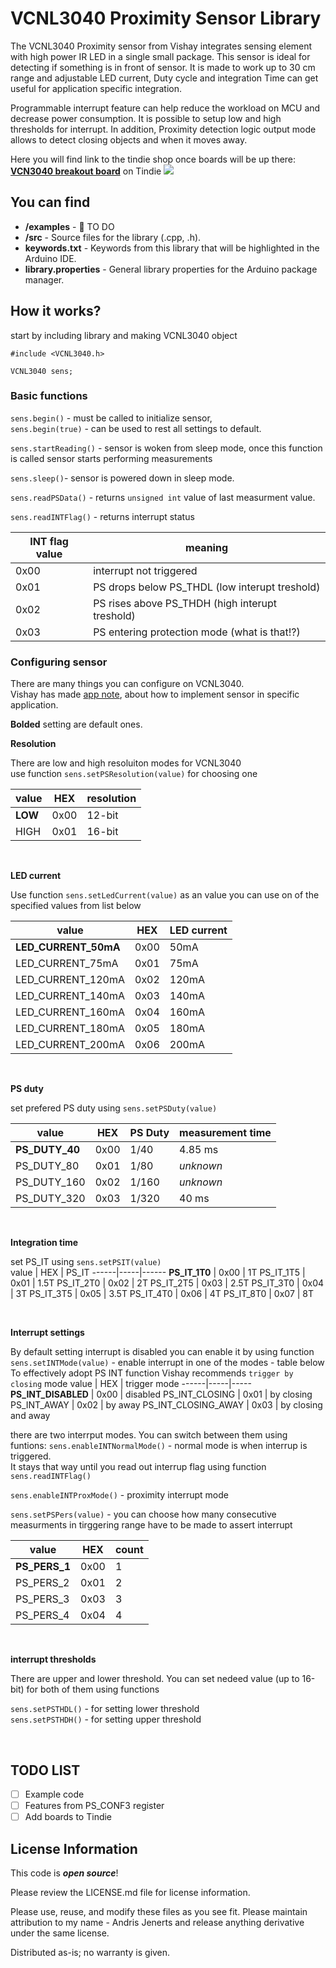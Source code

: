 VCNL3040 Proximity Sensor Library
===========================================================

The VCNL3040 Proximity sensor from Vishay integrates sensing element with high power IR LED in a single small package. This sensor is ideal for detecting if something is in front of sensor. It is made to work up to 30 cm range and adjustable LED current, Duty cycle and integration Time can get useful for application specific integration.

Programmable interrupt feature can help reduce the workload on MCU and decrease power consumption. It is possible to setup low and high thresholds for interrupt. In addition, Proximity detection logic output mode allows to detect closing objects and when it moves away.

Here you will find link to the tindie shop once boards will be up there:
**[VCN3040 breakout board](https://www.tindie.com/products/jenertsa/vcnl3040-breakout/)** on Tindie
![](https://cdn.tindiemedia.com/images/resize/uLIJQ6O9tM3doxCwJIUIHGCP2oI=/p/fit-in/1032x688/filters:fill(fff)/i/928471/products/2020-03-29T20%3A11%3A18.100Z-top_bottom.png)

You can find
-------------------

* **/examples** - :ghost: TO DO
* **/src** - Source files for the library (.cpp, .h).
* **keywords.txt** - Keywords from this library that will be highlighted in the Arduino IDE. 
* **library.properties** - General library properties for the Arduino package manager.

How it works?
------------------

start by including library and making VCNL3040 object

    #include <VCNL3040.h>

    VCNL3040 sens;
    
    
### Basic functions

`sens.begin()` - must be called to initialize sensor, <br>
`sens.begin(true)` - can be used to rest all settings to default.<br>

`sens.startReading()` - sensor is woken from sleep mode, once this function is called sensor starts performing measurements <br>

`sens.sleep()`- sensor is powered down in sleep mode.

`sens.readPSData()` - returns `unsigned int` value of last measurment value.<br>

`sens.readINTFlag()` - returns interrupt status

INT flag value | meaning 
-----|------
0x00 | interrupt not triggered  
0x01 | PS drops below PS_THDL (low interupt treshold)  
0x02 | PS rises above PS_THDH (high interupt treshold) 
0x03 | PS entering protection mode (what is that!?)


### Configuring sensor
There are many things you can configure on VCNL3040.<br> 
Vishay has made [app note](http://www.vishay.com/docs/84940/designingvcnl3040.pdf), about how to implement sensor in specific application.<br>

**Bolded** setting are default ones.
<br>

**Resolution**

There are low and high resoluiton modes for VCNL3040<br>
use function `sens.setPSResolution(value)` for choosing one

value | HEX | resolution
------|-----|-----------
**LOW** | 0x00 | 12-bit
HIGH | 0x01 | 16-bit

<br>

**LED current**

Use function `sens.setLedCurrent(value)` as an value you can use on of the specified values from list below <br>

value | HEX | LED current 
---------------|-----|------------
**LED_CURRENT_50mA** | 0x00 | 50mA
LED_CURRENT_75mA | 0x01 | 75mA
LED_CURRENT_120mA | 0x02 | 120mA
LED_CURRENT_140mA | 0x03 | 140mA
LED_CURRENT_160mA | 0x04 | 160mA
LED_CURRENT_180mA | 0x05 | 180mA
LED_CURRENT_200mA | 0x06 | 200mA

<br>

**PS duty**

set prefered PS duty using `sens.setPSDuty(value)` <br>

value | HEX | PS Duty | measurement time
------|-----|---------|-----------------
**PS_DUTY_40** | 0x00 | 1/40 | 4.85 ms
PS_DUTY_80 | 0x01 | 1/80 | *unknown*
PS_DUTY_160 | 0x02 | 1/160 | *unknown*
PS_DUTY_320 | 0x03 | 1/320 | 40 ms 

<br>

**Integration time**

set PS_IT using `sens.setPSIT(value)` <br>
value | HEX | PS_IT
------|-----|------
**PS_IT_1T0** | 0x00 | 1T
PS_IT_1T5 | 0x01 | 1.5T
PS_IT_2T0 | 0x02 | 2T
PS_IT_2T5 | 0x03 | 2.5T
PS_IT_3T0 | 0x04 | 3T
PS_IT_3T5 | 0x05 | 3.5T
PS_IT_4T0 | 0x06 | 4T
PS_IT_8T0 | 0x07 | 8T

<br>

**Interrupt settings**

By default setting interrupt is disabled you can enable it by using function<br>
`sens.setINTMode(value)` - enable interrupt in one of the modes - table below<br>
To effectively adopt PS INT function Vishay recommends `trigger by closing` mode
value | HEX | trigger mode
------|-----|-----
**PS_INT_DISABLED** | 0x00 | disabled
PS_INT_CLOSING | 0x01 | by closing
PS_INT_AWAY | 0x02 | by away
PS_INT_CLOSING_AWAY | 0x03 | by closing and away

there are two interrput modes. You can switch between them using funtions:
`sens.enableINTNormalMode()` - normal mode is when interrup is triggered. <br> 
It stays that way until you read out interrup flag using function `sens.readINTFlag()`

`sens.enableINTProxMode()` - proximity interrupt mode

`sens.setPSPers(value)` - you can choose how many consecutive measurments in tirggering range have to be made to assert interrupt

value | HEX | count
------|-----|------------------
**PS_PERS_1** | 0x00 | 1
PS_PERS_2 | 0x01 | 2
PS_PERS_3 | 0x03 | 3
PS_PERS_4 | 0x04 | 4

<br>

**interrupt thresholds**

There are upper and lower threshold. You can set nedeed value (up to 16-bit) for both of them using functions

`sens.setPSTHDL()` - for setting lower threshold <br>
`sens.setPSTHDH()` - for setting upper threshold

<br>

TODO LIST
------------------
- [ ] Example code
- [ ] Features from PS_CONF3 register
- [ ] Add boards to Tindie

License Information
-------------------

This code is _**open source**_! 

Please review the LICENSE.md file for license information.

Please use, reuse, and modify these files as you see fit. Please maintain attribution to my name - Andris Jenerts and release anything derivative under the same license.

Distributed as-is; no warranty is given.

